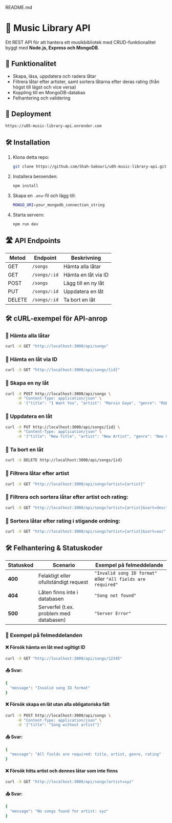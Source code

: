 README.md
# 🎵 Music Library API

Ett REST API för att hantera ett musikbibliotek med CRUD-funktionalitet byggt med **Node.js, Express och MongoDB**.

## 🚀 Funktionalitet
- Skapa, läsa, uppdatera och radera låtar
- Filtrera låtar efter artister, samt sortera låtarna efter deras rating (från högst till lägst och vice versa)
- Koppling till en MongoDB-databas
- Felhantering och validering

## 🚀 Deployment
```sh
https://u05-music-library-api.onrender.com
```

## 🛠️ Installation
1. Klona detta repo:
    ```sh
    git clone https://github.com/Shah-Sabouri/u05-music-library-api.git

2. Installera beroenden:
    ```sh
    npm install 

3. Skapa en `.env`-fil och lägg till:
    ```sh
    MONGO_URI=your_mongodb_connection_string

4. Starta servern:
    ```sh
    npm run dev

## 🛣️ API Endpoints

| Metod  | Endpoint      | Beskrivning            |
|--------|-------------|------------------------|
| GET    | `/songs`     | Hämta alla låtar       |
| GET    | `/songs/:id` | Hämta en låt via ID    |
| POST   | `/songs`     | Lägg till en ny låt    |
| PUT    | `/songs/:id` | Uppdatera en låt       |
| DELETE | `/songs/:id` | Ta bort en låt         |

## 🛠️ cURL-exempel för API-anrop

### 📌 Hämta alla låtar
```sh
curl -X GET "http://localhost:3000/api/songs"
```
### 📌 Hämta en låt via ID
```sh
curl -X GET "http://localhost:3000/api/songs/{id}"
```
### 📌 Skapa en ny låt
```sh
curl -X POST http://localhost:3000/api/songs \
     -H "Content-Type: application/json" \
     -d '{"title": "I Want You", "artist": "Marvin Gaye", "genre": "R&B", "rating": 5}'
```
### 📌 Uppdatera en låt
```sh
curl -X PUT http://localhost:3000/api/songs/{id} \
     -H "Content-Type: application/json" \
     -d '{"title": "New Title", "artist": "New Artist", "genre": "New Genre", "rating": 4}'
```
### 📌 Ta bort en låt
```sh
curl -X DELETE http://localhost:3000/api/songs/{id}
```
### 📌 Filtrera låtar efter artist
```sh
curl -X GET "http://localhost:3000/api/songs?artist={artist}"
```
### 📌 Filtrera och sortera låtar efter artist och rating:
```sh
curl -X GET "http://localhost:3000/api/songs?artist={artist}&sort=desc"
```
### 📌 Sortera låtar efter rating i stigande ordning:
```sh
curl -X GET "http://localhost:3000/api/songs?artist={artist}&sort=asc"
```

## 🛠️ Felhantering & Statuskoder

| Statuskod | Scenario | Exempel på felmeddelande |
|-----------|---------|---------------|
| **400** | Felaktigt eller ofullständigt request | `"Invalid song ID format"` eller `"All fields are required"` |
| **404** | Låten finns inte i databasen | `"Song not found"` |
| **500** | Serverfel (t.ex. problem med databasen) | `"Server Error"` |

### 📌 Exempel på felmeddelanden
#### ❌ Försök hämta en låt med ogiltigt ID
```sh
curl -X GET "http://localhost:3000/api/songs/12345"
```
#### 📤 Svar:
```sh
{
  "message": "Invalid song ID format"
}
```
#### ❌ Försök skapa en låt utan alla obligatoriska fält
```sh
curl -X POST http://localhost:3000/api/songs \
     -H "Content-Type: application/json" \
     -d '{"title": "Song without artist"}'
```
#### 📤 Svar:
```sh
{
  "message": "All fields are required: title, artist, genre, rating"
}
```

#### ❌ Försök hitta artist och dennes låtar som inte finns
```sh
curl -X GET "http://localhost:3000/api/songs?artist=xyz"
```
#### 📤 Svar:
```sh
{
  "message": "No songs found for artist: xyz"
}
```
